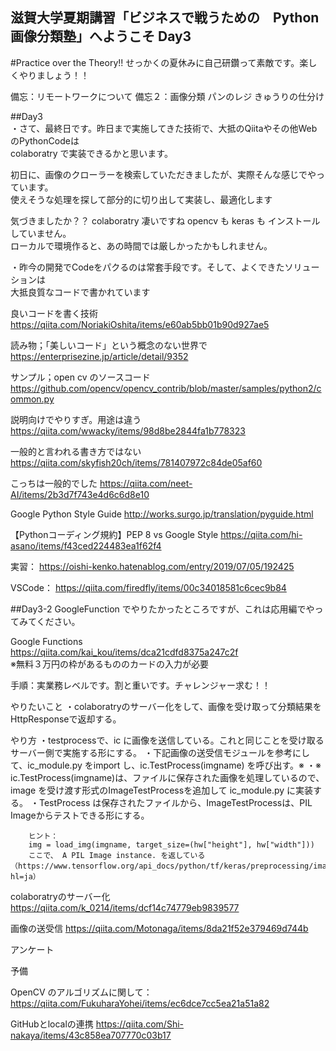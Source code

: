 ## 滋賀大学夏期講習「ビジネスで戦うための　Python画像分類塾」へようこそ  Day3

#Practice over the Theory!! せっかくの夏休みに自己研鑽って素敵です。楽しくやりましょう！！  

備忘：リモートワークについて
備忘２：画像分類 パンのレジ きゅうりの仕分け

##Day3  
・さて、最終日です。昨日まで実施してきた技術で、大抵のQiitaやその他WebのPythonCodeは  
  colaboratry で実装できるかと思います。  
  
  初日に、画像のクローラーを検索していただきましたが、実際そんな感じでやっています。  
  使えそうな処理を探して部分的に切り出して実装し、最適化します  
  
  気づきましたか？？ colaboratry 凄いですね opencv も keras も インストールしていません。  
  ローカルで環境作ると、あの時間では厳しかったかもしれません。  
  
  ・昨今の開発でCodeをパクるのは常套手段です。そして、よくできたソリューションは  
  大抵良質なコードで書かれています  
  
  良いコードを書く技術  
  https://qiita.com/NoriakiOshita/items/e60ab5bb01b90d927ae5  
  
  読み物；「美しいコード」という概念のない世界で  
  https://enterprisezine.jp/article/detail/9352  
  
  サンプル；open cv のソースコード
  https://github.com/opencv/opencv_contrib/blob/master/samples/python2/common.py
  
  説明向けでやりすぎ。用途は違う
  https://qiita.com/wwacky/items/98d8be2844fa1b778323
  
  一般的と言われる書き方ではない
  https://qiita.com/skyfish20ch/items/781407972c84de05af60
  
  こっちは一般的でした
  https://qiita.com/neet-AI/items/2b3d7f743e4d6c6d8e10
  
  Google Python Style Guide
  http://works.surgo.jp/translation/pyguide.html
  
  【Pythonコーディング規約】PEP 8 vs Google Style
  https://qiita.com/hi-asano/items/f43ced224483ea1f62f4
  
  実習：
  https://oishi-kenko.hatenablog.com/entry/2019/07/05/192425
  
  VSCode：
  https://qiita.com/firedfly/items/00c34018581c6cec9b84
  
##Day3-2
  GoogleFunction でやりたかったところですが、これは応用編でやってみてください。

  Google Functions  
  https://qiita.com/kai_kou/items/dca21cdfd8375a247c2f  
  ※無料３万円の枠があるもののカードの入力が必要  
  

  手順：実業務レベルです。割と重いです。チャレンジャー求む！！
  
  やりたいこと
  ・colaboratryのサーバー化をして、画像を受け取って分類結果をHttpResponseで返却する。
  
  やり方
  ・testprocessで、ic に画像を送信している。これと同じことを受け取るサーバー側で実施する形にする。
  ・下記画像の送受信モジュールを参考にして、ic_module.py をimport し、ic.TestProcess(imgname) を呼び出す。※
  ・※ ic.TestProcess(imgname)は、ファイルに保存された画像を処理しているので、
    image を受け渡す形式のImageTestProcessを追加して ic_module.py に実装する。
  ・TestProcess は保存されたファイルから、ImageTestProcessは、PIL Imageからテストできる形にする。

        ヒント：
        img = load_img(imgname, target_size=(hw["height"], hw["width"]))    
        ここで、 A PIL Image instance. を返している（https://www.tensorflow.org/api_docs/python/tf/keras/preprocessing/image/load_img?hl=ja）
  
  colaboratryのサーバー化
  https://qiita.com/k_0214/items/dcf14c74779eb9839577
  
  画像の送受信
  https://qiita.com/Motonaga/items/8da21f52e379469d744b
  
  アンケート
  
  
  予備  
  
  OpenCV のアルゴリズムに関して：  
  https://qiita.com/FukuharaYohei/items/ec6dce7cc5ea21a51a82  
  
  GitHubとlocalの連携
  https://qiita.com/Shi-nakaya/items/43c858ea707770c03b17
  
